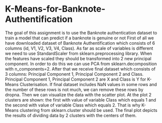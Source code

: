 # K-Means-for-Banknote-Authentification
The goal of this assignment is to use the Banknote authentication dataset to train a model that can predict if a banknote is genuine or not
First of all we have downloaded dataset of Banknote Authentification which consists of 6 columns (id, V1, V2, V3, V4, Class). As far as scale of variables is different we need to use StandardScaler from sklearn.preprocessing library.
When the features have scaled they should be transformed into 2 new principal component. In order to do this we can use PCA from sklearn.decomposition with n_components=2. After that we receive final dataset which consists of 3 columns: Principal Component 1, Principal Component 2 and Class. Principal Component 1, Principal Component 2 are X and Class is Y for K-Means Clusterisation. If final dataset includes NaN values ​​in some rows and the number of these rows is not much, we can remove these rows by dropna.
Then we can visualize the data with the scatter plot. At the plot 2 clusters are shown: the first with value of variable Class which equals 1 and the second with value of variable Class which equals 2. That is why K-Means clustering from sklearn.cluster should be used. The final plot depicts the results of dividing data by 2 clusters with the centers of them.
